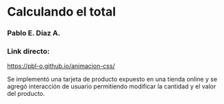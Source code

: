 # Calculando el total
### Pablo E. Díaz A.
### Link directo:
https://pbl-o.github.io/animacion-css/

Se implementó una tarjeta de producto expuesto en una tienda online y se agregó interacción de usuario permitiendo modificar la cantidad y el valor del producto.

